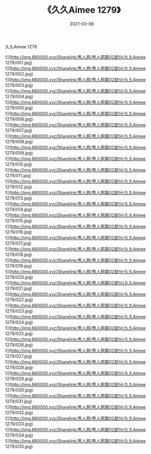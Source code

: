 ﻿---
layout: post
title:  《久久Aimee 1279》
date:   2021-03-06
img: http://img.660000.xyz/Sharelink/秀人网/秀人网第02部分/久久Aimee 1279/000.jpg
categories: [美女, 清纯, 唯美]
---

久久Aimee 1279

  ![](http://img.660000.xyz/Sharelink/秀人网/秀人网第02部分/久久Aimee 1279/001.jpg) <br> ![](http://img.660000.xyz/Sharelink/秀人网/秀人网第02部分/久久Aimee 1279/002.jpg) <br> ![](http://img.660000.xyz/Sharelink/秀人网/秀人网第02部分/久久Aimee 1279/003.jpg) <br> ![](http://img.660000.xyz/Sharelink/秀人网/秀人网第02部分/久久Aimee 1279/004.jpg) <br> ![](http://img.660000.xyz/Sharelink/秀人网/秀人网第02部分/久久Aimee 1279/005.jpg) <br> ![](http://img.660000.xyz/Sharelink/秀人网/秀人网第02部分/久久Aimee 1279/006.jpg) <br> ![](http://img.660000.xyz/Sharelink/秀人网/秀人网第02部分/久久Aimee 1279/007.jpg) <br> ![](http://img.660000.xyz/Sharelink/秀人网/秀人网第02部分/久久Aimee 1279/008.jpg) <br> ![](http://img.660000.xyz/Sharelink/秀人网/秀人网第02部分/久久Aimee 1279/009.jpg) <br> ![](http://img.660000.xyz/Sharelink/秀人网/秀人网第02部分/久久Aimee 1279/010.jpg) <br> ![](http://img.660000.xyz/Sharelink/秀人网/秀人网第02部分/久久Aimee 1279/011.jpg) <br> ![](http://img.660000.xyz/Sharelink/秀人网/秀人网第02部分/久久Aimee 1279/012.jpg) <br> ![](http://img.660000.xyz/Sharelink/秀人网/秀人网第02部分/久久Aimee 1279/013.jpg) <br> ![](http://img.660000.xyz/Sharelink/秀人网/秀人网第02部分/久久Aimee 1279/014.jpg) <br> ![](http://img.660000.xyz/Sharelink/秀人网/秀人网第02部分/久久Aimee 1279/015.jpg) <br> ![](http://img.660000.xyz/Sharelink/秀人网/秀人网第02部分/久久Aimee 1279/016.jpg) <br> ![](http://img.660000.xyz/Sharelink/秀人网/秀人网第02部分/久久Aimee 1279/017.jpg) <br> ![](http://img.660000.xyz/Sharelink/秀人网/秀人网第02部分/久久Aimee 1279/018.jpg) <br> ![](http://img.660000.xyz/Sharelink/秀人网/秀人网第02部分/久久Aimee 1279/019.jpg) <br> ![](http://img.660000.xyz/Sharelink/秀人网/秀人网第02部分/久久Aimee 1279/020.jpg) <br> ![](http://img.660000.xyz/Sharelink/秀人网/秀人网第02部分/久久Aimee 1279/021.jpg) <br> ![](http://img.660000.xyz/Sharelink/秀人网/秀人网第02部分/久久Aimee 1279/022.jpg) <br> ![](http://img.660000.xyz/Sharelink/秀人网/秀人网第02部分/久久Aimee 1279/023.jpg) <br> ![](http://img.660000.xyz/Sharelink/秀人网/秀人网第02部分/久久Aimee 1279/024.jpg) <br> ![](http://img.660000.xyz/Sharelink/秀人网/秀人网第02部分/久久Aimee 1279/025.jpg) <br> ![](http://img.660000.xyz/Sharelink/秀人网/秀人网第02部分/久久Aimee 1279/026.jpg) <br> ![](http://img.660000.xyz/Sharelink/秀人网/秀人网第02部分/久久Aimee 1279/027.jpg) <br> ![](http://img.660000.xyz/Sharelink/秀人网/秀人网第02部分/久久Aimee 1279/028.jpg) <br> ![](http://img.660000.xyz/Sharelink/秀人网/秀人网第02部分/久久Aimee 1279/029.jpg) <br> ![](http://img.660000.xyz/Sharelink/秀人网/秀人网第02部分/久久Aimee 1279/030.jpg) <br> ![](http://img.660000.xyz/Sharelink/秀人网/秀人网第02部分/久久Aimee 1279/031.jpg) <br> ![](http://img.660000.xyz/Sharelink/秀人网/秀人网第02部分/久久Aimee 1279/032.jpg) <br> ![](http://img.660000.xyz/Sharelink/秀人网/秀人网第02部分/久久Aimee 1279/033.jpg) <br> ![](http://img.660000.xyz/Sharelink/秀人网/秀人网第02部分/久久Aimee 1279/034.jpg) <br> ![](http://img.660000.xyz/Sharelink/秀人网/秀人网第02部分/久久Aimee 1279/035.jpg) <br>